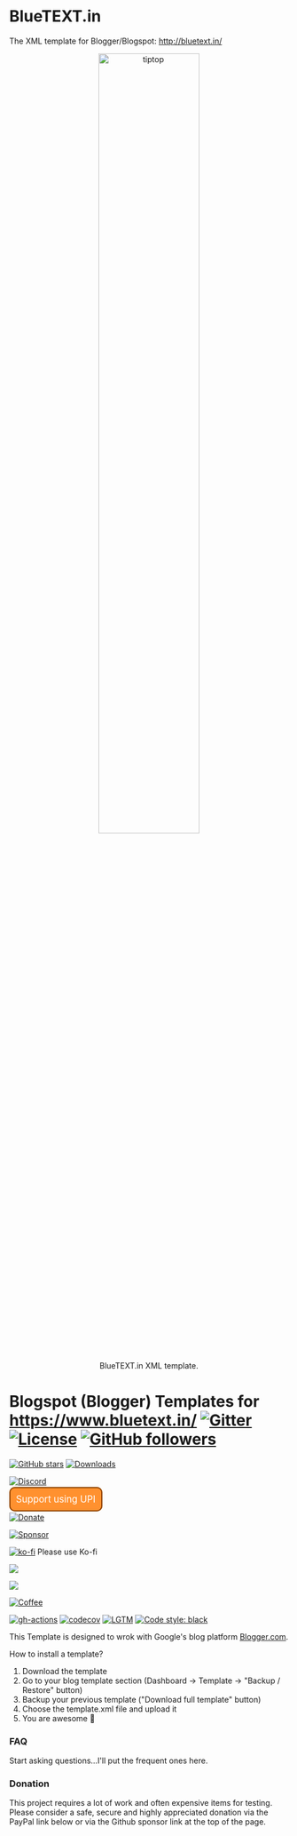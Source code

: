 # BlueTEXT.in
The XML template for Blogger/Blogspot: http://bluetext.in/ 

<p align="center">
  <a href="http://bluetext.in/"><img alt="tiptop" src="https://raw.githubusercontent.com/CodeOnYT/BlueTEXT.in/main/ScreenShots/DEVICESIMAGE.png" width="60%"/></a>
  <p align="center">BlueTEXT.in XML template.</p>
</p>

# Blogspot (Blogger) Templates for https://www.bluetext.in/ [![Gitter](https://img.shields.io/gitter/room/nwjs/nw.js.svg)](https://gitter.im/web-xaser/blogger-templates) [![License](https://img.shields.io/npm/l/express.svg)](http://web-xaser.mit-license.org/) [![GitHub followers](https://img.shields.io/github/followers/bluetextin?color=%230046bf&logo=BlueTEXT.in&style=plastic)](https://github.com/CodeOnYT)


[![GitHub stars](https://img.shields.io/github/stars/nschloe/tiptop.svg?style=flat-square&logo=github&label=Stars&logoColor=white)](https://github.com/CodeOnYT/BlueTEXT.in)
[![Downloads](https://pepy.tech/badge/tiptop/month?style=flat-square)](https://github.com/CodeOnYT/BlueTEXT.in)
<!--[![PyPi downloads](https://img.shields.io/pypi/dm/tiptop.svg?style=flat-square)](https://github.com/CodeOnYT/BlueTEXT.in)-->

[![Discord](https://img.shields.io/static/v1?logo=discord&label=chat&message=on%20discord&color=7289da&style=flat-square)](https://discord.gg/6gNUAaHaPw)

<form><script src="https://checkout.razorpay.com/v1/payment-button.js" data-payment_button_id="pl_INCMfls3tUcecz" async> </script> </form>

<a href="https://rzp.io/l/BlueTEXTin" id="__UPI_BUTTON__" style="background: #ff912f;border: 2px solid #8a4100;padding: 10px;text-decoration: none;color: white;font-size: larger;border-radius: 10px;">Support using UPI</a>

[![Donate](https://img.shields.io/badge/-Donate-yellow?logo=paypal&style=flat-square)](https://paypal.me/BlueTEXTin)

[![Sponsor](https://img.shields.io/badge/-Sponsor-red?logo=github&style=flat-square)](ko-fi.com/bluetextin)

[![ko-fi](https://www.ko-fi.com/img/donate_sm.png)](ko-fi.com/bluetextin) Please use Ko-fi 

<a href="https://www.patreon.com/bluetext"><img src="https://img.shields.io/endpoint.svg?url=https%3A%2F%2Fshieldsio-patreon.vercel.app%2Fapi%3Fusername%3Dendel%26type%3Dpatrons&style=for-the-badge" /></a>

[![](https://www.paypalobjects.com/en_US/i/btn/btn_donateCC_LG.gif)](https://paypal.me/BlueTEXTin?country.x=IN&locale.x=en_GB)

[![Coffee](https://img.shields.io/badge/-Buy%20me%20a%20Coffee-grey?logo=Ko-fi&style=flat-square)](https://www.buymeacoffee.com/BlueTEXT.in)

[![gh-actions](https://img.shields.io/github/workflow/status/nschloe/tiptop/ci?style=flat-square)](https://github.com/CodeOnYT/BlueTEXT.inactions?query=workflow%3Aci)
[![codecov](https://img.shields.io/codecov/c/github/nschloe/tiptop.svg?style=flat-square)](https://github.com/CodeOnYT/BlueTEXT.in)
[![LGTM](https://img.shields.io/lgtm/grade/python/github/nschloe/tiptop.svg?style=flat-square)](https://github.com/CodeOnYT/BlueTEXT.in)
[![Code style: black](https://img.shields.io/badge/code%20style-black-000000.svg?style=flat-square)](https://github.com/CodeOnYT/BlueTEXT.in)

This Template is designed to wrok with Google's blog platform [Blogger.com](https://blogger.com/). 

How to install a template?

1. Download the template
2. Go to your blog template section (Dashboard → Template → "Backup / Restore" button)
3. Backup your previous template ("Download full template" button)
4. Choose the template.xml file and upload it
5. You are awesome :clap:









### FAQ

Start asking questions...I'll put the frequent ones here.



### Donation

This project requires a lot of work and often expensive items for testing. Please consider a safe, secure and highly appreciated donation via the PayPal link below or via the Github sponsor link at the top of the page.

